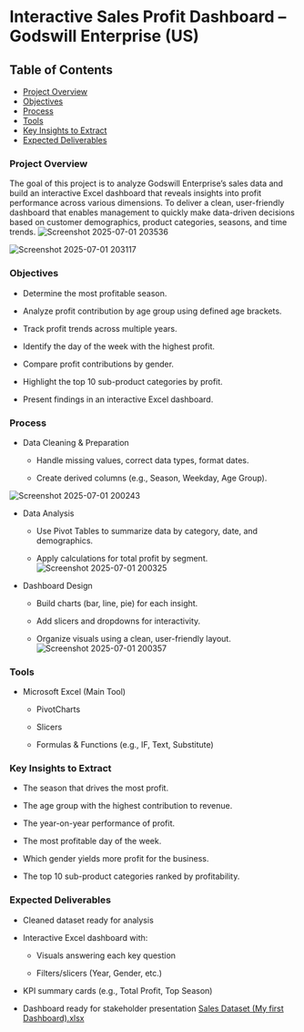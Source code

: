 # Interactive Sales Profit Dashboard – Godswill Enterprise (US)
## Table of Contents
- [Project Overview](#project-overview)
- [Objectives](#objectives)
- [Process](#process)
- [Tools](#tools)
- [Key Insights to Extract](#key-insights-to-extract)
- [Expected Deliverables](#expected-deliverables)

### Project Overview
The goal of this project is to analyze Godswill Enterprise’s sales data and build an interactive Excel dashboard that reveals insights into profit performance across various dimensions. To deliver a clean, user-friendly dashboard that enables management to quickly make data-driven decisions based on customer demographics, product categories, seasons, and time trends.
![Screenshot 2025-07-01 203536](https://github.com/user-attachments/assets/79607f28-d2ca-4fd6-b756-a35c77daa954)

![Screenshot 2025-07-01 203117](https://github.com/user-attachments/assets/9ce1d68e-5824-4a69-9c05-dba2d188dfc4)

### Objectives
- Determine the most profitable season.
  
- Analyze profit contribution by age group using defined age brackets.
  
- Track profit trends across multiple years.
  
- Identify the day of the week with the highest profit.

- Compare profit contributions by gender.

- Highlight the top 10 sub-product categories by profit.
  
- Present findings in an interactive Excel dashboard.

### Process
- Data Cleaning & Preparation

   - Handle missing values, correct data types, format dates.

   - Create derived columns (e.g., Season, Weekday, Age Group).
    
![Screenshot 2025-07-01 200243](https://github.com/user-attachments/assets/9860637e-90c1-4555-9f30-c7c5035316a0)

- Data Analysis

   - Use Pivot Tables to summarize data by category, date, and demographics.

   - Apply calculations for total profit by segment.
![Screenshot 2025-07-01 200325](https://github.com/user-attachments/assets/30cb200f-a8a4-4d01-bf25-9744bd983731)

- Dashboard Design

   - Build charts (bar, line, pie) for each insight.

   - Add slicers and dropdowns for interactivity.

   - Organize visuals using a clean, user-friendly layout.
  ![Screenshot 2025-07-01 200357](https://github.com/user-attachments/assets/2426aa1f-d6dc-4415-96b4-2d5c58f54fe7)

### Tools
- Microsoft Excel (Main Tool)

   - PivotCharts

   - Slicers

   - Formulas & Functions (e.g., IF, Text, Substitute)
  
### Key Insights to Extract
- The season that drives the most profit.

- The age group with the highest contribution to revenue.

- The year-on-year performance of profit.

- The most profitable day of the week.

- Which gender yields more profit for the business.

- The top 10 sub-product categories ranked by profitability.

### Expected Deliverables
- Cleaned dataset ready for analysis

- Interactive Excel dashboard with:

  - Visuals answering each key question

  - Filters/slicers (Year, Gender, etc.)

- KPI summary cards (e.g., Total Profit, Top Season)

- Dashboard ready for stakeholder presentation
[Sales Dataset (My first Dashboard).xlsx](https://github.com/user-attachments/files/21006515/Sales.Dataset.My.first.Dashboard.xlsx)
